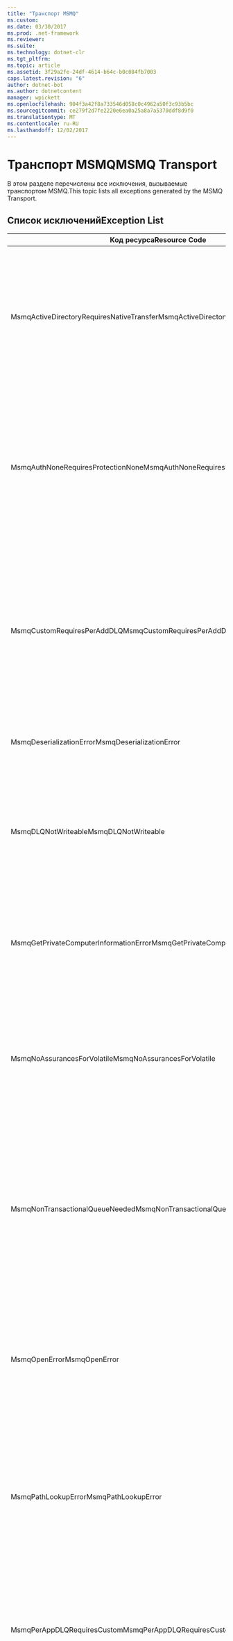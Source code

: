 ```yaml
---
title: "Транспорт MSMQ"
ms.custom: 
ms.date: 03/30/2017
ms.prod: .net-framework
ms.reviewer: 
ms.suite: 
ms.technology: dotnet-clr
ms.tgt_pltfrm: 
ms.topic: article
ms.assetid: 3f29a2fe-24df-4614-b64c-b0c084fb7003
caps.latest.revision: "6"
author: dotnet-bot
ms.author: dotnetcontent
manager: wpickett
ms.openlocfilehash: 904f3a42f8a733546d058c0c4962a50f3c93b5bc
ms.sourcegitcommit: ce279f2d7fe2220e6ea0a25a8a7a5370ddf8d9f0
ms.translationtype: MT
ms.contentlocale: ru-RU
ms.lasthandoff: 12/02/2017
---
```

# <a name="msmq-transport"></a><span data-ttu-id="41f75-102">Транспорт MSMQ</span><span class="sxs-lookup"><span data-stu-id="41f75-102">MSMQ Transport</span></span>
<span data-ttu-id="41f75-103">В этом разделе перечислены все исключения, вызываемые транспортом MSMQ.</span><span class="sxs-lookup"><span data-stu-id="41f75-103">This topic lists all exceptions generated by the MSMQ Transport.</span></span>  
  
## <a name="exception-list"></a><span data-ttu-id="41f75-104">Список исключений</span><span class="sxs-lookup"><span data-stu-id="41f75-104">Exception List</span></span>  
  
|<span data-ttu-id="41f75-105">Код ресурса</span><span class="sxs-lookup"><span data-stu-id="41f75-105">Resource Code</span></span>|<span data-ttu-id="41f75-106">Строка ресурса</span><span class="sxs-lookup"><span data-stu-id="41f75-106">Resource String</span></span>|  
|-------------------|---------------------|  
|<span data-ttu-id="41f75-107">MsmqActiveDirectoryRequiresNativeTransfer</span><span class="sxs-lookup"><span data-stu-id="41f75-107">MsmqActiveDirectoryRequiresNativeTransfer</span></span>|<span data-ttu-id="41f75-108">Ошибка проверки привязки сообщения.</span><span class="sxs-lookup"><span data-stu-id="41f75-108">The binding validation for the message failed.</span></span> <span data-ttu-id="41f75-109">Клиент не может отправить сообщения.</span><span class="sxs-lookup"><span data-stu-id="41f75-109">The client cannot send messages.</span></span> <span data-ttu-id="41f75-110">Сбой произошел в результате конфликта свойств привязки.</span><span class="sxs-lookup"><span data-stu-id="41f75-110">A conflict in the binding properties caused this failure.</span></span> <span data-ttu-id="41f75-111">Свойству UseActiveDirectory присвоено значение true, а свойству QueueTransferProtocol присвоено значение Native.</span><span class="sxs-lookup"><span data-stu-id="41f75-111">The UseActiveDirectory is set to true and QueueTransferProtocol is set to Native.</span></span> <span data-ttu-id="41f75-112">Для устранения конфликта исправьте одно из свойств.</span><span class="sxs-lookup"><span data-stu-id="41f75-112">To resolve the conflict, correct one of the properties.</span></span>|  
|<span data-ttu-id="41f75-113">MsmqAuthNoneRequiresProtectionNone</span><span class="sxs-lookup"><span data-stu-id="41f75-113">MsmqAuthNoneRequiresProtectionNone</span></span>|<span data-ttu-id="41f75-114">Ошибка проверки привязки службы.</span><span class="sxs-lookup"><span data-stu-id="41f75-114">The binding validation for the service failed.</span></span> <span data-ttu-id="41f75-115">Запуск конечной точки службы или клиента невозможен.</span><span class="sxs-lookup"><span data-stu-id="41f75-115">The service endpoint or the client cannot be started.</span></span> <span data-ttu-id="41f75-116">Сбой произошел в результате конфликта свойств привязки.</span><span class="sxs-lookup"><span data-stu-id="41f75-116">A conflict in the binding properties caused this failure.</span></span> <span data-ttu-id="41f75-117">Свойству MsmqAuthenticationMode присвоено значение None, и свойству MsmqProtectionLevel присвоено значение None.</span><span class="sxs-lookup"><span data-stu-id="41f75-117">The MsmqAuthenticationMode is set to None and MsmqProtectionLevel is not set to None.</span></span> <span data-ttu-id="41f75-118">Для устранения конфликта исправьте одно из свойств.</span><span class="sxs-lookup"><span data-stu-id="41f75-118">To resolve to conflict, correct one of the properties.</span></span>|  
|<span data-ttu-id="41f75-119">MsmqCustomRequiresPerAddDLQ</span><span class="sxs-lookup"><span data-stu-id="41f75-119">MsmqCustomRequiresPerAddDLQ</span></span>|<span data-ttu-id="41f75-120">Ошибка проверки привязки сообщения.</span><span class="sxs-lookup"><span data-stu-id="41f75-120">The binding validation for the message failed.</span></span> <span data-ttu-id="41f75-121">Клиент не может отправить сообщение.</span><span class="sxs-lookup"><span data-stu-id="41f75-121">The client cannot send the message.</span></span> <span data-ttu-id="41f75-122">Свойству DeadLetterQueue присвоено значение Custom, а для свойства CustomDeadLetterQueue значение не задано.</span><span class="sxs-lookup"><span data-stu-id="41f75-122">The DeadLetterQueue is set to Custom, but the CustomDeadLetterQueue is not specified.</span></span> <span data-ttu-id="41f75-123">Укажите универсальный код ресурса (URI) очереди недоставленных сообщений для каждого приложения в свойстве CustomDeadLetterQueue.</span><span class="sxs-lookup"><span data-stu-id="41f75-123">Specify the URI of the dead letter queue for each application in the CustomDeadLetterQueue property.</span></span>|  
|<span data-ttu-id="41f75-124">MsmqDeserializationError</span><span class="sxs-lookup"><span data-stu-id="41f75-124">MsmqDeserializationError</span></span>|<span data-ttu-id="41f75-125">Во время десериализации сообщения XML обнаружена ошибка.</span><span class="sxs-lookup"><span data-stu-id="41f75-125">An error was encountered while deserializing the XML message.</span></span> <span data-ttu-id="41f75-126">Сообщение не может быть получено и удаляется.</span><span class="sxs-lookup"><span data-stu-id="41f75-126">The message cannot be received and is dropped.</span></span>|  
|<span data-ttu-id="41f75-127">MsmqDLQNotWriteable</span><span class="sxs-lookup"><span data-stu-id="41f75-127">MsmqDLQNotWriteable</span></span>|<span data-ttu-id="41f75-128">Ошибка проверки привязки клиента.</span><span class="sxs-lookup"><span data-stu-id="41f75-128">The binding validation for the client failed.</span></span> <span data-ttu-id="41f75-129">Клиент не может отправить сообщение.</span><span class="sxs-lookup"><span data-stu-id="41f75-129">The client cannot send a message.</span></span> <span data-ttu-id="41f75-130">Заданная очередь недоставленных сообщений не существует или не может быть записана.</span><span class="sxs-lookup"><span data-stu-id="41f75-130">The specified dead-letter queue does not exist or cannot be written.</span></span> <span data-ttu-id="41f75-131">Убедитесь, что очередь существует и имеет соответствующую авторизацию для записи.</span><span class="sxs-lookup"><span data-stu-id="41f75-131">Ensure the queue exists with the proper authorization to write to it.</span></span>|  
|<span data-ttu-id="41f75-132">MsmqGetPrivateComputerInformationError</span><span class="sxs-lookup"><span data-stu-id="41f75-132">MsmqGetPrivateComputerInformationError</span></span>|<span data-ttu-id="41f75-133">Сбой проверки версии с указанной ошибкой.</span><span class="sxs-lookup"><span data-stu-id="41f75-133">The version check failed with the specified error.</span></span> <span data-ttu-id="41f75-134">Невозможно определить версию MSMQ. Все операции, которые находятся в очереди в канале, будут завершены с ошибкой.</span><span class="sxs-lookup"><span data-stu-id="41f75-134">The version of MSMQ cannot be detected All operations that are on the queued channel will fail.</span></span> <span data-ttu-id="41f75-135">Убедитесь, что MSMQ установлена и доступна.</span><span class="sxs-lookup"><span data-stu-id="41f75-135">Ensure that MSMQ is installed and is available.</span></span>|  
|<span data-ttu-id="41f75-136">MsmqNoAssurancesForVolatile</span><span class="sxs-lookup"><span data-stu-id="41f75-136">MsmqNoAssurancesForVolatile</span></span>|<span data-ttu-id="41f75-137">Ошибка проверки привязки службы.</span><span class="sxs-lookup"><span data-stu-id="41f75-137">The binding validation for the service failed.</span></span> <span data-ttu-id="41f75-138">Запуск конечной точки службы или клиента невозможен.</span><span class="sxs-lookup"><span data-stu-id="41f75-138">The service endpoint or the client cannot be started.</span></span> <span data-ttu-id="41f75-139">Свойству ExactlyOnce присвоено значение true, а свойству Durable присвоено значение false.</span><span class="sxs-lookup"><span data-stu-id="41f75-139">The ExactlyOnce property is set to true and the Durable property is set to false.</span></span> <span data-ttu-id="41f75-140">Эта возможность не поддерживается.</span><span class="sxs-lookup"><span data-stu-id="41f75-140">This is not supported.</span></span> <span data-ttu-id="41f75-141">Для устранения конфликта исправьте одно из этих свойств.</span><span class="sxs-lookup"><span data-stu-id="41f75-141">To resolve the conflict, correct one of these properties.</span></span>|  
|<span data-ttu-id="41f75-142">MsmqNonTransactionalQueueNeeded</span><span class="sxs-lookup"><span data-stu-id="41f75-142">MsmqNonTransactionalQueueNeeded</span></span>|<span data-ttu-id="41f75-143">Обнаружено расхождение между привязкой и конфигурацией очереди MSMQ.</span><span class="sxs-lookup"><span data-stu-id="41f75-143">A mismatch between the binding and MSMQ queue configuration was detected.</span></span> <span data-ttu-id="41f75-144">Запуск конечной точки службы невозможен.</span><span class="sxs-lookup"><span data-stu-id="41f75-144">The service endpoint cannot be started.</span></span> <span data-ttu-id="41f75-145">Свойству ExactlyOnce присвоено значение false, а очередь, из которой читаются сообщения, является транзакционной очередью.</span><span class="sxs-lookup"><span data-stu-id="41f75-145">The ExactlyOnce property is set to false and the queue to read messages from is a transactional queue.</span></span> <span data-ttu-id="41f75-146">Исправьте ошибку, присвоив свойству ExactlyOnce значение true или создав нетранзакционную привязку.</span><span class="sxs-lookup"><span data-stu-id="41f75-146">Correct the error by setting the ExactlyOnce property to true or create a non-transactional binding.</span></span>|  
|<span data-ttu-id="41f75-147">MsmqOpenError</span><span class="sxs-lookup"><span data-stu-id="41f75-147">MsmqOpenError</span></span>|<span data-ttu-id="41f75-148">При открытии заданной очереди возникла ошибка.</span><span class="sxs-lookup"><span data-stu-id="41f75-148">An error occurred while opening the specified queue.</span></span> <span data-ttu-id="41f75-149">Невозможно отправить или получить сообщение из очереди.</span><span class="sxs-lookup"><span data-stu-id="41f75-149">The message cannot be sent or received from the queue.</span></span> <span data-ttu-id="41f75-150">Убедитесь, что MSMQ установлена и работает.</span><span class="sxs-lookup"><span data-stu-id="41f75-150">Ensure that MSMQ is installed and running.</span></span> <span data-ttu-id="41f75-151">Также убедитесь, что очередь можно открыть в заданном режиме доступа и с помощью заданной авторизации.</span><span class="sxs-lookup"><span data-stu-id="41f75-151">Also ensure that the queue is available to open with the required access mode and authorization.</span></span>|  
|<span data-ttu-id="41f75-152">MsmqPathLookupError</span><span class="sxs-lookup"><span data-stu-id="41f75-152">MsmqPathLookupError</span></span>|<span data-ttu-id="41f75-153">При преобразовании заданного имени пути очереди в имя формата возникла ошибка.</span><span class="sxs-lookup"><span data-stu-id="41f75-153">An error occurred when converting the specified queue path name to the format name.</span></span> <span data-ttu-id="41f75-154">Сбой всех операций в очереди в канале.</span><span class="sxs-lookup"><span data-stu-id="41f75-154">All operations on the queued channel failed.</span></span> <span data-ttu-id="41f75-155">Убедитесь, что адрес очереди является допустимым.</span><span class="sxs-lookup"><span data-stu-id="41f75-155">Ensure that the queue address is valid.</span></span> <span data-ttu-id="41f75-156">Необходимо установить MSMQ с включенной интеграцией Active Directory и обеспечить доступ к ней.</span><span class="sxs-lookup"><span data-stu-id="41f75-156">MSMQ must be installed with Active Directory integration enabled and access to it is available.</span></span>|  
|<span data-ttu-id="41f75-157">MsmqPerAppDLQRequiresCustom</span><span class="sxs-lookup"><span data-stu-id="41f75-157">MsmqPerAppDLQRequiresCustom</span></span>|<span data-ttu-id="41f75-158">Ошибка проверки привязки для клиента.</span><span class="sxs-lookup"><span data-stu-id="41f75-158">The binding validation on the client failed.</span></span> <span data-ttu-id="41f75-159">Клиент не может отправить сообщения.</span><span class="sxs-lookup"><span data-stu-id="41f75-159">The client cannot send messages.</span></span> <span data-ttu-id="41f75-160">Значение Custom задано для свойства CustomDeadLetterQueue и не задано для свойства DeadLetterQueue.</span><span class="sxs-lookup"><span data-stu-id="41f75-160">The CustomDeadLetterQueue property is set, but the DeadLetterQueue property is not set to Custom.</span></span> <span data-ttu-id="41f75-161">Задайте для свойства DeadLetterQueue значение Custom.</span><span class="sxs-lookup"><span data-stu-id="41f75-161">Set the DeadLetterQueue property to Custom.</span></span>|  
|<span data-ttu-id="41f75-162">MsmqPerAppDLQRequiresExactlyOnce</span><span class="sxs-lookup"><span data-stu-id="41f75-162">MsmqPerAppDLQRequiresExactlyOnce</span></span>|<span data-ttu-id="41f75-163">Ошибка проверки привязки клиента.</span><span class="sxs-lookup"><span data-stu-id="41f75-163">The binding validation for the client failed.</span></span> <span data-ttu-id="41f75-164">Клиент не может отправить сообщения.</span><span class="sxs-lookup"><span data-stu-id="41f75-164">The client cannot send messages.</span></span> <span data-ttu-id="41f75-165">Сбой произошел в результате конфликта свойств привязки.</span><span class="sxs-lookup"><span data-stu-id="41f75-165">A conflict in the binding properties is causing the failure.</span></span> <span data-ttu-id="41f75-166">Чтобы использовать пользовательскую очередь недоставленных сообщений, задайте для свойства ExactlyOnce значение true для устранения конфликта.</span><span class="sxs-lookup"><span data-stu-id="41f75-166">To use the custom dead-letter queue, ExactlyOnce must be set to true to resolve to conflict.</span></span>|  
|<span data-ttu-id="41f75-167">MsmqPerAppDLQRequiresMsmq4</span><span class="sxs-lookup"><span data-stu-id="41f75-167">MsmqPerAppDLQRequiresMsmq4</span></span>|<span data-ttu-id="41f75-168">Обнаружено расхождение между привязкой и конфигурацией MSMQ.</span><span class="sxs-lookup"><span data-stu-id="41f75-168">A mismatch between the binding and MSMQ configuration was detected.</span></span> <span data-ttu-id="41f75-169">Клиент не может отправить сообщения.</span><span class="sxs-lookup"><span data-stu-id="41f75-169">The client cannot send messages.</span></span> <span data-ttu-id="41f75-170">Чтобы использовать пользовательскую очередь недоставленных сообщений, необходимо установить MSMQ версии 4.0 и выше.</span><span class="sxs-lookup"><span data-stu-id="41f75-170">To use the custom dead-letter queue, you must have MSMQ version 4.0 or higher.</span></span> <span data-ttu-id="41f75-171">При отсутствии MSMQ версии 4.0 и выше задайте для свойства DeadLetterQueue значение System или None.</span><span class="sxs-lookup"><span data-stu-id="41f75-171">If you do not have MSMQ version 4.0 or higher set the DeadLetterQueue property to System or None.</span></span>|  
|<span data-ttu-id="41f75-172">MsmqReceiveError</span><span class="sxs-lookup"><span data-stu-id="41f75-172">MsmqReceiveError</span></span>|<span data-ttu-id="41f75-173">При получении сообщения из очереди возникла ошибка.</span><span class="sxs-lookup"><span data-stu-id="41f75-173">An error occurred while receiving a message from the queue.</span></span> <span data-ttu-id="41f75-174">Убедитесь, что MSMQ установлена и работает.</span><span class="sxs-lookup"><span data-stu-id="41f75-174">Ensure that MSMQ is installed and running.</span></span> <span data-ttu-id="41f75-175">Убедитесь, что очередь, из которой поступают сообщения, доступна.</span><span class="sxs-lookup"><span data-stu-id="41f75-175">Make sure the queue is available to receive from.</span></span>|  
|<span data-ttu-id="41f75-176">MsmqSameTransactionExpected</span><span class="sxs-lookup"><span data-stu-id="41f75-176">MsmqSameTransactionExpected</span></span>|<span data-ttu-id="41f75-177">Ошибка транзакции для этого сеанса.</span><span class="sxs-lookup"><span data-stu-id="41f75-177">A transaction error occurred for this session.</span></span> <span data-ttu-id="41f75-178">Сбой канала сеанса.</span><span class="sxs-lookup"><span data-stu-id="41f75-178">The session channel is faulted.</span></span> <span data-ttu-id="41f75-179">Невозможно отправить или получить сообщения в сеансе.</span><span class="sxs-lookup"><span data-stu-id="41f75-179">Messages in the session cannot be sent or received.</span></span> <span data-ttu-id="41f75-180">Сеанс в очереди невозможно связать с несколькими транзакциями.</span><span class="sxs-lookup"><span data-stu-id="41f75-180">A queued session cannot be associated with more than one transaction.</span></span> <span data-ttu-id="41f75-181">Убедитесь, что все сообщения в сеансе отправляются и получаются с использованием одной транзакции.</span><span class="sxs-lookup"><span data-stu-id="41f75-181">Ensure that all messages in the session are sent or received using a single transaction.</span></span>|  
|<span data-ttu-id="41f75-182">MsmqSendError</span><span class="sxs-lookup"><span data-stu-id="41f75-182">MsmqSendError</span></span>|<span data-ttu-id="41f75-183">При отправке в заданную очередь возникла ошибка.</span><span class="sxs-lookup"><span data-stu-id="41f75-183">An error occurred while sending to the specified queue.</span></span> <span data-ttu-id="41f75-184">Убедитесь, что MSMQ установлена и работает.</span><span class="sxs-lookup"><span data-stu-id="41f75-184">Ensure that MSMQ is installed and running.</span></span> <span data-ttu-id="41f75-185">При отправке в локальную очередь убедитесь, что очередь существует в заданном режиме доступа и имеет соответствующую авторизацию.</span><span class="sxs-lookup"><span data-stu-id="41f75-185">If you are sending to a local queue, ensure the queue exists with the required access mode and authorization.</span></span>|  
|<span data-ttu-id="41f75-186">MsmqTimeSpanTooLarge</span><span class="sxs-lookup"><span data-stu-id="41f75-186">MsmqTimeSpanTooLarge</span></span>|<span data-ttu-id="41f75-187">Срок жизни сообщения слишком длинный.</span><span class="sxs-lookup"><span data-stu-id="41f75-187">The message time to live is too large.</span></span> <span data-ttu-id="41f75-188">Невозможно отправить сообщение.</span><span class="sxs-lookup"><span data-stu-id="41f75-188">The message cannot be sent.</span></span> <span data-ttu-id="41f75-189">Срок жизни сообщения не может превышать максимальное значение Int32.</span><span class="sxs-lookup"><span data-stu-id="41f75-189">The message Time To Live (TTL) cannot exceed the Int32 maximum value.</span></span>|  
|<span data-ttu-id="41f75-190">MsmqTokenProviderNeededForCertificates</span><span class="sxs-lookup"><span data-stu-id="41f75-190">MsmqTokenProviderNeededForCertificates</span></span>|<span data-ttu-id="41f75-191">Не удается найти X509SecurityTokenProvider.</span><span class="sxs-lookup"><span data-stu-id="41f75-191">An X509SecurityTokenProvider cannot be found.</span></span> <span data-ttu-id="41f75-192">Невозможно отправить сообщение.</span><span class="sxs-lookup"><span data-stu-id="41f75-192">The message cannot be sent.</span></span> <span data-ttu-id="41f75-193">Для режима проверки подлинности сертификата требуется поставщик маркеров X.509.</span><span class="sxs-lookup"><span data-stu-id="41f75-193">The certificate authentication mode requires an X.509 token provider.</span></span> <span data-ttu-id="41f75-194">Убедитесь, что поставщик маркеров безопасности доступен для установленного сертификата.</span><span class="sxs-lookup"><span data-stu-id="41f75-194">Make sure a security token provider is available for the installed certificate.</span></span>|  
|<span data-ttu-id="41f75-195">MsmqTransactedDLQExpected</span><span class="sxs-lookup"><span data-stu-id="41f75-195">MsmqTransactedDLQExpected</span></span>|<span data-ttu-id="41f75-196">Обнаружено расхождение между привязкой и конфигурацией MSMQ.</span><span class="sxs-lookup"><span data-stu-id="41f75-196">A mismatch occurred between the binding and the MSMQ configuration.</span></span> <span data-ttu-id="41f75-197">Невозможно отправить сообщения.</span><span class="sxs-lookup"><span data-stu-id="41f75-197">Messages cannot be sent.</span></span> <span data-ttu-id="41f75-198">Пользовательская очередь недоставленных сообщений, заданная в привязке, должна быть транзакционной очередью.</span><span class="sxs-lookup"><span data-stu-id="41f75-198">The custom dead-letter queue specified in the binding must be a transaction queue.</span></span> <span data-ttu-id="41f75-199">Убедитесь, что адрес пользовательской очереди недоставленных сообщений правильный, и что очередь является транзакционной очередью.</span><span class="sxs-lookup"><span data-stu-id="41f75-199">Ensure that the custom dead-letter queue address is correct and the queue is a transactional queue.</span></span>|  
|<span data-ttu-id="41f75-200">MsmqTransactionalQueueNeeded</span><span class="sxs-lookup"><span data-stu-id="41f75-200">MsmqTransactionalQueueNeeded</span></span>|<span data-ttu-id="41f75-201">Обнаружено расхождение между привязкой и конфигурацией очереди MSMQ.</span><span class="sxs-lookup"><span data-stu-id="41f75-201">A mismatch between the binding and the MSMQ queue configuration occurred.</span></span> <span data-ttu-id="41f75-202">Запуск конечной точки службы невозможен.</span><span class="sxs-lookup"><span data-stu-id="41f75-202">The service endpoint cannot be started.</span></span> <span data-ttu-id="41f75-203">Свойству ExactlyOnce присвоено значение true, а очередь, из которой читаются сообщения, не является транзакционной очередью.</span><span class="sxs-lookup"><span data-stu-id="41f75-203">The ExactlyOnce property is set to true and the queue to read messages from is not a transactional queue.</span></span> <span data-ttu-id="41f75-204">Чтобы исправить ошибку, присвойте свойству ExactlyOnce значение false или создайте транзакционную очередь для этой привязки.</span><span class="sxs-lookup"><span data-stu-id="41f75-204">To correct to the error, set the ExactlyOnce property to false or create a transactional queue for this binding.</span></span>|  
|<span data-ttu-id="41f75-205">MsmqTransactionCurrentRequired</span><span class="sxs-lookup"><span data-stu-id="41f75-205">MsmqTransactionCurrentRequired</span></span>|<span data-ttu-id="41f75-206">Доступные транзакции для отправки сообщений в сеансе отсутствуют.</span><span class="sxs-lookup"><span data-stu-id="41f75-206">No transaction is available to send messages in the session.</span></span> <span data-ttu-id="41f75-207">Для отправки сообщения в очереди в сеансе необходима транзакция.</span><span class="sxs-lookup"><span data-stu-id="41f75-207">To send a message in a queued session requires a transaction.</span></span> <span data-ttu-id="41f75-208">Убедитесь, что область транзакции задана для отправки сообщения в сеансе.</span><span class="sxs-lookup"><span data-stu-id="41f75-208">Ensure that a transaction scope is specified to send the message in the session.</span></span>|  
|<span data-ttu-id="41f75-209">MsmqTransactionRequired</span><span class="sxs-lookup"><span data-stu-id="41f75-209">MsmqTransactionRequired</span></span>|<span data-ttu-id="41f75-210">Требуется выполнение транзакции, но она недоступна.</span><span class="sxs-lookup"><span data-stu-id="41f75-210">A transaction is required but is not available.</span></span> <span data-ttu-id="41f75-211">Невозможно отправить или получить сообщения.</span><span class="sxs-lookup"><span data-stu-id="41f75-211">Messages cannot be sent or received.</span></span> <span data-ttu-id="41f75-212">Убедитесь, что область транзакции задана для отправки или получения сообщений.</span><span class="sxs-lookup"><span data-stu-id="41f75-212">Ensure that the transaction scope is specified to send or receive messages.</span></span>|  
|<span data-ttu-id="41f75-213">MsmqUnsupportedSerializationFormat</span><span class="sxs-lookup"><span data-stu-id="41f75-213">MsmqUnsupportedSerializationFormat</span></span>|<span data-ttu-id="41f75-214">Ошибка десериализации.</span><span class="sxs-lookup"><span data-stu-id="41f75-214">A deserialization error occurred.</span></span> <span data-ttu-id="41f75-215">Сообщение не может быть получено и удаляется.</span><span class="sxs-lookup"><span data-stu-id="41f75-215">The message cannot be received and is dropped.</span></span> <span data-ttu-id="41f75-216">Заданный формат сериализации не поддерживается.</span><span class="sxs-lookup"><span data-stu-id="41f75-216">The specified serialization format is not supported.</span></span>|  
|<span data-ttu-id="41f75-217">MsmqWrongPrivateQueueSyntax</span><span class="sxs-lookup"><span data-stu-id="41f75-217">MsmqWrongPrivateQueueSyntax</span></span>|<span data-ttu-id="41f75-218">URL-адрес недействителен.</span><span class="sxs-lookup"><span data-stu-id="41f75-218">The URL is invalid.</span></span> <span data-ttu-id="41f75-219">URL-адрес очереди не может содержать символ "$".</span><span class="sxs-lookup"><span data-stu-id="41f75-219">The URL for the queue cannot contain the '$' character.</span></span> <span data-ttu-id="41f75-220">Используйте синтаксис net.msmq://machine/private/queueName, чтобы адресовать частную очередь.</span><span class="sxs-lookup"><span data-stu-id="41f75-220">Use the syntax in net.msmq://machine/private/queueName to address a private queue.</span></span>|
